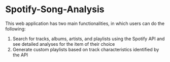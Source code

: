 # Spotify-Song-Analysis
This web application has two main functionalities, in which users can do the following:
  1. Search for tracks, albums, artists, and playlists using the Spotify API and see detailed analyses for the item of their choice
  2. Generate custom playlists based on track characteristics identified by the API
